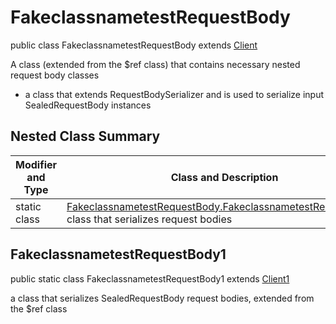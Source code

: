 # FakeclassnametestRequestBody

public class FakeclassnametestRequestBody extends [Client](../../../components/requestbodies/Client.md)

A class (extended from the $ref class) that contains necessary nested request body classes
- a class that extends RequestBodySerializer and is used to serialize input SealedRequestBody instances

## Nested Class Summary
| Modifier and Type | Class and Description |
| ----------------- | --------------------- |
| static class | [FakeclassnametestRequestBody.FakeclassnametestRequestBody1](#fakeclassnametestrequestbody1)<br> class that serializes request bodies |

## FakeclassnametestRequestBody1
public static class FakeclassnametestRequestBody1 extends [Client1](../../../components/requestbodies/Client.md#client1)<br>

a class that serializes SealedRequestBody request bodies, extended from the $ref class

